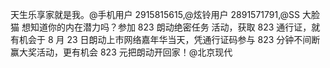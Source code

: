 天生乐享家就是我。@手机用户 2915815615,@炫铃用户 2891571791,@SS 大脸猫 想知道你的内在潜力吗？参加 823 朗动绝密任务 活动，获取 823 通行证，就有机会于 8 月 23 日朗动上市网络嘉年华当天，凭通行证码参与 823 分钟不间断赢大奖活动，更有机会 823 元把朗动开回家！@北京现代    ​​​​